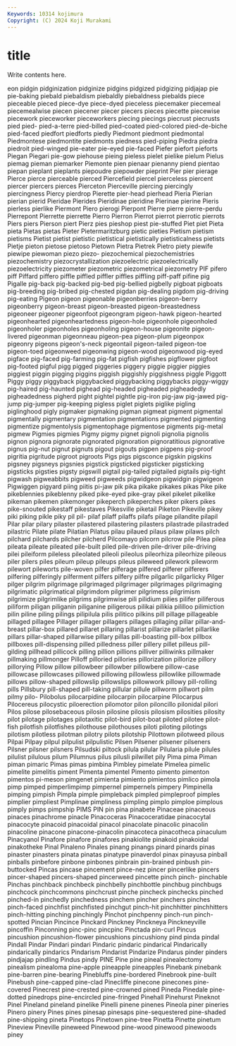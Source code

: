 ```yaml
---
Keywords: 10314 kojimura
Copyright: (C) 2024 Koji Murakami
---
```


# title

Write contents here.



eon pidgin pidginization pidginize pidgins pidgized pidgizing pidjajap
pie pie-baking piebald piebaldism piebaldly piebaldness piebalds piece pieceable pieced
piece-dye piece-dyed pieceless piecemaker piecemeal piecemealwise piecen piecener piecer piecers
pieces piecette piecewise piecework pieceworker pieceworkers piecing piecings piecrust piecrusts
pied pied- pied-a-terre pied-billed pied-coated pied-colored pied-de-biche pied-faced piedfort piedforts
piedly Piedmont piedmont piedmontal Piedmontese piedmontite piedmonts piedness pied-piping Piedra
piedra piedroit pied-winged pie-eater pie-eyed pie-faced Piefer piefort pieforts Piegan
Piegari pie-gow piehouse pieing pieless pielet pielike pielum Pielus piemag
pieman piemarker Piemonte pien pienaar pienanny piend pientao piepan pieplant
pieplants piepoudre piepowder pieprint Pier pier pierage Pierce pierce pierceable
pierced Piercefield piercel pierceless piercent piercer piercers pierces Pierceton Pierceville
piercing piercingly piercingness Piercy pierdrop Pierette pier-head pierhead Pieria Pierian
pierian pierid Pieridae Pierides Pieridinae pieridine Pierinae pierine Pieris pierless
pierlike Piermont Piero pierogi Pierpont Pierre pierre pierre-perdu Pierrepont Pierrette
pierrette Pierro Pierron Pierrot pierrot pierrotic pierrots Piers piers Pierson
piert Pierz pies pieshop piest pie-stuffed Piet piet Pieta pieta
Pietas pietas Pieter Pietermaritzburg pietic pieties Pietism pietism pietisms Pietist
pietist pietistic pietistical pietistically pietisticalness pietists Pietje pieton pietose pietoso
Pietown Pietra Pietrek Pietro piety piewife piewipe piewoman piezo piezo-
piezochemical piezochemistries piezochemistry piezocrystallization piezoelectric piezoelectrically piezoelectricity piezometer piezometric piezometrical
piezometry PIF pifero piff Piffard piffero piffle piffled piffler piffles
piffling piff-paff pifine pig Pigalle pig-back pig-backed pig-bed pig-bellied pigbelly
pigboat pigboats pig-breeding pig-bribed pig-chested pigdan pig-dealing pigdom pig-driving pig-eating
Pigeon pigeon pigeonable pigeonberries pigeon-berry pigeonberry pigeon-breast pigeon-breasted pigeon-breastedness pigeoneer
pigeoner pigeonfoot pigeongram pigeon-hawk pigeon-hearted pigeonhearted pigeonheartedness pigeon-hole pigeonhole pigeonholed
pigeonholer pigeonholes pigeonholing pigeon-house pigeonite pigeon-livered pigeonman pigeonneau pigeon-pea pigeon-plum
pigeonpox pigeonry pigeons pigeon's-neck pigeontail pigeon-tailed pigeon-toe pigeon-toed pigeonweed pigeonwing
pigeon-wood pigeonwood pig-eyed pigface pig-faced pig-farming pig-fat pigfish pigfishes pigflower
pigfoot pig-footed pigful pigg pigged piggeries piggery piggie piggier piggies
piggiest piggin pigging piggins piggish piggishly piggishness piggle Piggott Piggy
piggy piggyback piggybacked piggybacking piggybacks piggy-wiggy pig-haired pig-haunted pighead pig-headed
pigheaded pigheadedly pigheadedness pigherd pight pightel pightle pig-iron pig-jaw pig-jawed
pig-jump pig-jumper pig-keeping pigless piglet piglets piglike pigling piglinghood pigly
pigmaker pigmaking pigman pigmeat pigment pigmental pigmentally pigmentary pigmentation pigmentations
pigmented pigmenting pigmentize pigmentolysis pigmentophage pigmentose pigments pig-metal pigmew Pigmies
pigmies Pigmy pigmy pignet pignoli pignolia pignolis pignon pignora pignorate
pignorated pignoration pignoratitious pignorative pignus pig-nut pignut pignuts pigout pigouts
pigpen pigpens pig-proof pigritia pigritude pigroot pigroots Pigs pigs pigsconce
pigskin pigskins pigsney pigsneys pigsnies pigstick pigsticked pigsticker pigsticking pigsticks
pigsties pigsty pigswill pigtail pig-tailed pigtailed pigtails pig-tight pigwash pigweabbits
pigweed pigweeds pigwidgeon pigwidgin pigwigeon Pigwiggen pigyard piing piitis pi-jaw
pik pika pikake pikakes pikas Pike pike pikeblennies pikeblenny piked
pike-eyed pike-gray pikel pikelet pikelike pikeman pikemen pikemonger pikeperch pikeperches
piker pikers pikes pike-snouted pikestaff pikestaves Pikesville piketail Piketon Pikeville
pikey piki piking pikle piky pil pil- pilaf pilaff pilaffs
pilafs pilage pilandite pilapil Pilar pilar pilary pilaster pilastered pilastering
pilasters pilastrade pilastraded pilastric Pilate pilate Pilatian Pilatus pilau pilaued
pilaus pilaw pilaws pilch pilchard pilchards pilcher pilcherd Pilcomayo pilcorn
pilcrow pile Pilea pilea pileata pileate pileated pile-built piled pile-driven
pile-driver pile-driving pilei pileiform pileless pileolated pileoli pileolus pileorhiza pileorhize
pileous piler pilers piles pileum pileup pileups pileus pileweed pilework
pileworm pilewort pileworts pile-woven pilfer pilferage pilfered pilferer pilferers pilfering
pilferingly pilferment pilfers pilfery pilfre pilgarlic pilgarlicky Pilger pilger pilgrim
pilgrimage pilgrimaged pilgrimager pilgrimages pilgrimaging pilgrimatic pilgrimatical pilgrimdom pilgrimer pilgrimess
pilgrimism pilgrimize pilgrimlike pilgrims pilgrimwise pili pilidium pilies pilifer piliferous
piliform piligan piliganin piliganine piligerous pilikai pilikia pililloo pilimiction pilin
piline piling pilings pilipilula pilis pilitico pilkins pill pillage pillageable
pillaged pillagee Pillager pillager pillagers pillages pillaging pillar pillar-and-breast pillar-box
pillared pillaret pillaring pillarist pillarize pillarlet pillarlike pillars pillar-shaped pillarwise
pillary pillas pill-boasting pill-box pillbox pillboxes pill-dispensing pilled pilledness piller
pillery pillet pilleus pill-gilding pillhead pillicock pilling pillion pillions pilliver
pilliwinks pillmaker pillmaking pillmonger Pilloff pilloried pillories pillorization pillorize pillory
pillorying Pillow pillow pillowbeer pillowber pillowbere pillow-case pillowcase pillowcases pillowed
pillowing pillowless pillowlike pillowmade pillows pillow-shaped pillowslip pillowslips pillowwork pillowy
pill-rolling pills Pillsbury pill-shaped pill-taking pillular pillule pillworm pillwort pilm
pilmy pilo- Pilobolus pilocarpidine pilocarpin pilocarpine Pilocarpus Pilocereus pilocystic piloerection
pilomotor pilon piloncillo pilonidal pilori Pilos pilose pilosebaceous pilosin pilosine
pilosis pilosism pilosities pilosity pilot pilotage pilotages pilotaxitic pilot-bird pilot-boat
piloted pilotee pilot-fish pilotfish pilotfishes pilothouse pilothouses piloti piloting pilotings
pilotism pilotless pilotman pilotry pilots pilotship Pilottown pilotweed pilous Pilpai
Pilpay pilpul pilpulist pilpulistic Pilsen Pilsener pilsener pilseners Pilsner pilsner
pilsners Pilsudski piltock pilula pilular Pilularia pilule pilules pilulist pilulous
pilum Pilumnus pilus pilusli pilwillet pily Pima pima Piman piman
pimaric Pimas pimas pimbina Pimbley pimelate Pimelea pimelic pimelite pimelitis
piment Pimenta pimentel Pimento pimento pimenton pimentos pi-meson pimgenet pimienta
pimiento pimientos pimlico pimola pimp pimped pimperlimpimp pimpernel pimpernels pimpery
Pimpinella pimping pimpish Pimpla pimple pimpleback pimpled pimpleproof pimples pimplier
pimpliest Pimplinae pimpliness pimpling pimplo pimploe pimplous pimply pimps pimpship
PIMS PIN pin pina pinabete Pinaceae pinaceous pinaces pinachrome pinacle
Pinacoceras Pinacoceratidae pinacocytal pinacocyte pinacoid pinacoidal pinacol pinacolate pinacolic pinacolin
pinacoline pinacone pinacone-pinacolin pinacoteca pinacotheca pinaculum Pinacyanol Pinafore pinafore pinafores
pinakiolite pinakoid pinakoidal pinakotheke Pinal Pinaleno Pinales pinang pinangs pinard
pinards pinas pinaster pinasters pinata pinatas pinatype pinaverdol pinax pinayusa
pinball pinballs pinbefore pinbone pinbones pinbrain pin-brained pinbush pin-buttocked Pincas
pincase pincement pince-nez pincer pincerlike pincers pincer-shaped pincers-shaped pincerweed pincette
pinch pinch- pinchable Pinchas pinchback pinchbeck pinchbelly pinchbottle pinchbug pinchbugs
pinchcock pinchcommons pinchcrust pinche pincheck pinchecks pinched pinched-in pinchedly pinchedness
pinchem pincher pinchers pinches pinch-faced pinchfist pinchfisted pinchgut pinch-hit pinchhitter
pinchhitters pinch-hitting pinching pinchingly Pinchot pinchpenny pinch-run pinch-spotted Pincian Pincince
Pinckard Pinckney Pinckneya Pinckneyville pincoffin Pinconning pinc-pinc pincpinc Pinctada pin-curl
Pincus pincushion pincushion-flower pincushions pincushiony pind pinda pindal Pindall Pindar
Pindari pindari Pindaric pindaric pindarical Pindarically pindarically pindarics Pindarism Pindarist
Pindarize Pindarus pinder pinders pindjajap pindling Pindus pindy PINE Pine
pine pineal pinealectomy pinealism pinealoma pine-apple pineapple pineapples Pinebank pinebank
pine-barren pine-bearing Pinebluffs pine-bordered Pinebrook pine-built Pinebush pine-capped pine-clad Pinecliffe
pinecone pinecones pine-covered Pinecrest pine-crested pine-crowned pined Pineda Pinedale pine-dotted
pinedrops pine-encircled pine-fringed Pinehall Pinehurst Pineknot Pinel Pineland pineland pinelike
Pinelli pinene pinenes Pineola piner pineries Pinero pinery Pines pines
pinesap pinesaps pine-sequestered pine-shaded pine-shipping pineta Pinetops Pinetown pine-tree Pinetta
Pinette pinetum Pineview Pineville pineweed Pinewood pine-wood pinewood pinewoods piney
